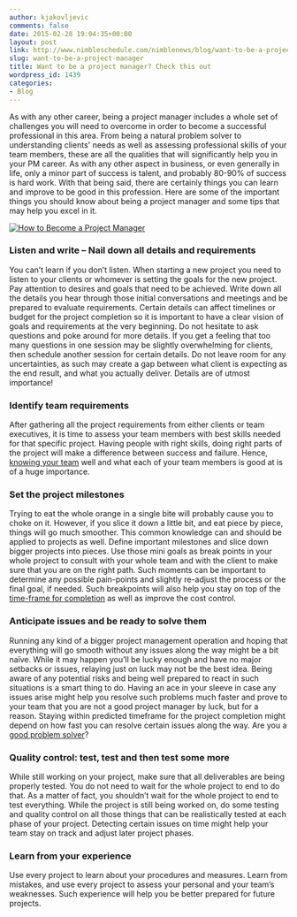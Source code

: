 ```yaml
---
author: kjakovljevic
comments: false
date: 2015-02-28 19:04:35+00:00
layout: post
link: http://www.nimbleschedule.com/nimblenews/blog/want-to-be-a-project-manager/
slug: want-to-be-a-project-manager
title: Want to be a project manager? Check this out
wordpress_id: 1439
categories:
- Blog
---
```


As with any other career, being a project manager includes a whole set of challenges you will need to overcome in order to become a successful professional in this area. From being a natural problem solver to understanding clients' needs as well as assessing professional skills of your team members, these are all the qualities that will significantly help you in your PM career. As with any other aspect in business, or even generally in life, only a minor part of success is talent, and probably 80-90% of success is hard work. With that being said, there are certainly things you can learn and improve to be good in this profession. Here are some of the important things you should know about being a project manager and some tips that may help you excel in it.

[![How to Become a Project Manager](http://www.nimbleschedule.com/wp-content/uploads/2015/02/project-manager-thumb.jpg)](http://www.nimbleschedule.com/wp-content/uploads/2015/02/project-manager.jpg)

### Listen and write – Nail down all details and requirements



You can’t learn if you don’t listen. When starting a new project you need to listen to your clients or whomever is setting the goals for the new project. Pay attention to desires and goals that need to be achieved. Write down all the details you hear through those initial conversations and meetings and be prepared to evaluate requirements. Certain details can affect timelines or budget for the project completion so it is important to have a clear vision of goals and requirements at the very beginning.  Do not hesitate to ask questions and poke around for more details. If you get a feeling that too many questions in one session may be slightly overwhelming for clients, then schedule another session for certain details. Do not leave room for any uncertainties, as such may create a gap between what client is expecting as the end result, and what you actually deliver. Details are of utmost importance!



### Identify team requirements



After gathering all the project requirements from either clients or team executives, it is time to assess your team members with best skills needed for that specific project. Having people with right skills, doing right parts of the project will make a difference between success and failure. Hence, [knowing your team](http://www.nimbleschedule.com/team-building-tips/) well and what each of your team members is good at is of a huge importance.



### Set the project milestones



Trying to eat the whole orange in a single bite will probably cause you to choke on it. However, if you slice it down a little bit, and eat piece by piece, things will go much smoother. This common knowledge can and should be applied to projects as well. Define important milestones and slice down bigger projects into pieces. Use those mini goals as break points in your whole project to consult with your whole team and with the client to make sure that you are on the right path.  Such moments can be important to determine any possible pain-points and slightly re-adjust the process or the final goal, if needed. Such breakpoints will also help you stay on top of the [time-frame for completion](http://www.nimbleschedule.com/time-management-techniques/) as well as improve the cost control.



### Anticipate issues and be ready to solve them



Running any kind of a bigger project management operation and hoping that everything will go smooth without any issues along the way might be a bit naïve. While it may happen you’ll be lucky enough and have no major setbacks or issues, relaying just on luck may not be the best idea. Being aware of any potential risks and being well prepared to react in such situations is a smart thing to do. Having an ace in your sleeve in case any issues arise might help you resolve such problems much faster and prove to your team that you are not a good project manager by luck, but for a reason. Staying within predicted timeframe for the project completion might depend on how fast you can resolve certain issues along the way. Are you a [good problem solver](http://www.nimbleschedule.com/problem-solving-techniques/)?



### Quality control: test, test and then test some more



While still working on your project, make sure that all deliverables are being properly tested. You do not need to wait for the whole project to end to do that. As a matter of fact, you shouldn’t wait for the whole project to end to test everything. While the project is still being worked on, do some testing and quality control on all those things that can be realistically tested at each phase of your project. Detecting certain issues on time might help your team stay on track and adjust later project phases. 



### Learn from your experience 



Use every project to learn about your procedures and measures. Learn from mistakes, and use every project to assess your personal and your team’s weaknesses. Such experience will help you be better prepared for future projects.

